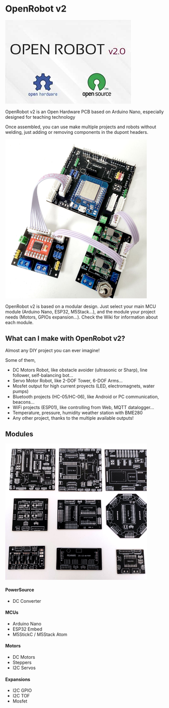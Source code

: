 # OpenRobot v2

<img src="https://github.com/luisllamasbinaburo/OpenRobot_V2/blob/main/Images/openrobot_v2.jpg" alt="header"/>

OpenRobot v2 is an Open Hardware PCB based on Arduino Nano, especially designed for teaching technology

Once assembled, you can use make multiple projects and robots without welding, just adding or removing components in the dupont headers.

<img src="https://github.com/luisllamasbinaburo/OpenRobot_V2/blob/main/Images/OpenRobot_V2_2.jpg" alt="Assembly" width="450"/>

OpenRobot v2 is based on a modular design. Just select your main MCU module (Arduino Nano, ESP32, M5Stack...), and the module your project needs (Motors, GPIOs expansion...). Check the Wiki for information about each module.


## What can I make with OpenRobot v2?
Almost any DIY project you can ever imagine! 

Some of them,
- DC Motors Robot, like obstacle avoider (ultrasonic or Sharp), line follower, self-balancing bot...
- Servo Motor Robot, like 2-DOF Tower, 6-DOF Arms...
- Mosfet output for high current proyects (LED, electromagnets, water pumps)
- Bluetooth projects (HC-05/HC-06), like Android or PC communication, beacons...
- WiFi projects (ESP01), like controlling from Web, MQTT datalogger...
- Temperature, pressure, humidity weather station with BME280
- Any other project, thanks to the multiple available outputs!


## Modules

<img src="https://github.com/luisllamasbinaburo/OpenRobot_V2/blob/main/Images/OpenRobot_V2_1.jpg" alt="Assembly" width="450"/>

#### PowerSource
- DC Converter

#### MCUs
- Arduino Nano
- ESP32 Embed
- M5StickC / M5Stack Atom

#### Motors
- DC Motors
- Steppers
- I2C Servos

#### Expansions
- I2C GPIO
- I2C TOF
- Mosfet

